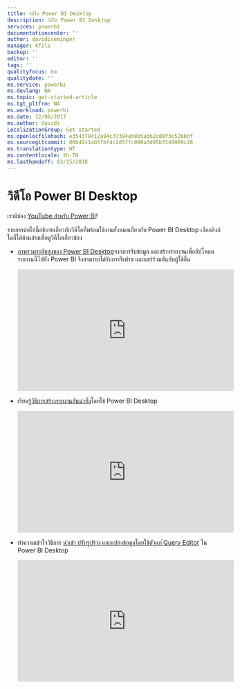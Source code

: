 ```yaml
---
title: วิดีโอ Power BI Desktop
description: วิดีโอ Power BI Desktop
services: powerbi
documentationcenter: ''
author: davidiseminger
manager: kfile
backup: ''
editor: ''
tags: ''
qualityfocus: no
qualitydate: ''
ms.service: powerbi
ms.devlang: NA
ms.topic: get-started-article
ms.tgt_pltfrm: NA
ms.workload: powerbi
ms.date: 12/06/2017
ms.author: davidi
LocalizationGroup: Get started
ms.openlocfilehash: e354378412a94c37394eb8b5abb2c80f3c5268df
ms.sourcegitcommit: 00b4911ab5fbf4c2d5ffc000a3d95b3149909c28
ms.translationtype: HT
ms.contentlocale: th-TH
ms.lasthandoff: 03/15/2018
---
```

# <a name="power-bi-desktop-videos"></a>วิดีโอ Power BI Desktop
เรามีช่อง [YouTube สำหรับ Power BI](http://www.youtube.com/playlist?list=PL1N57mwBHtN2q1WbU5O29rrn_A0lkVv9p)!

รายการต่อไปนี้อธิบายเกี่ยวกับวิดีโอที่พร้อมใช้งานทั้งหมดเกี่ยวกับ Power BI Desktop เลือกลิงก์ใดก็ได้ด้านล่างเพื่อดูวิดีโอเกี่ยวข้อง

- [ภาพรวมระดับสูงของ Power BI Desktop](https://www.youtube.com/watch?v=Qgam9M8I0xA)จากการรับข้อมูล และสร้างรายงานเพื่ออัปโหลดรายงานนี้ไปยัง Power BI จึงสามารถได้รับการรีเฟรช และแชร์ร่วมกันกับผู้ใช้อื่น  
  
  <iframe width="500" height="281" src="https://www.youtube.com/embed/Qgam9M8I0xA" frameborder="0" allowfullscreen></iframe> 
  
- เรียนรู้[วิธีการสร้างรายงานอันน่าทึ่ง](https://www.youtube.com/watch?v=ByIUx-HmQbw)โดยใช้ Power BI Desktop
  
  <iframe width="500" height="281" src="https://www.youtube.com/embed/IMAsitQ2cAc" frameborder="0" allowfullscreen></iframe>  
  
- ทำความเข้าใจวิธีการ [นำเข้า ปรับรูปร่าง และแปลงข้อมูลโดยใช้ตัวแก ้Query Editor](https://www.youtube.com/watch?v=ByIUx-HmQbw) ใน Power BI Desktop
  
  <iframe width="500" height="281" src="https://www.youtube.com/embed/ByIUx-HmQbw" frameborder="0" allowfullscreen></iframe>

